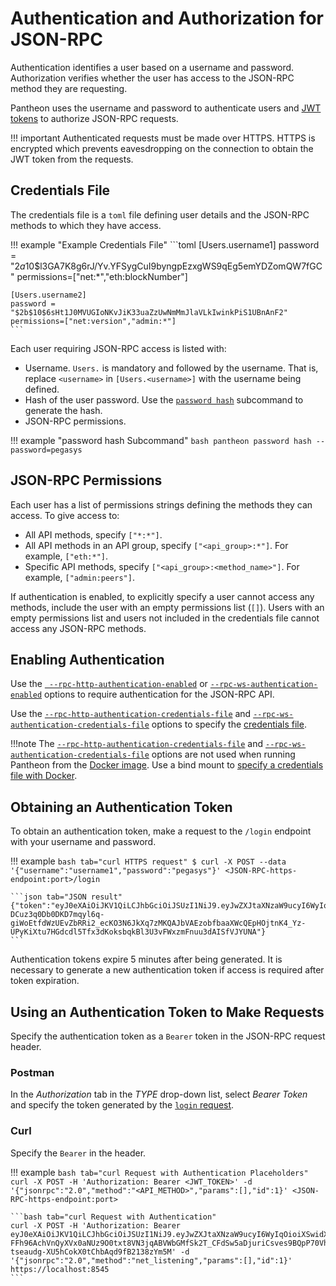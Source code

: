 # Authentication and Authorization for JSON-RPC

Authentication identifies a user based on a username and password. Authorization verifies whether the user has
access to the JSON-RPC method they are requesting.  

Pantheon uses the username and password to authenticate users and [JWT tokens](https://jwt.io/introduction/) to authorize JSON-RPC requests. 

!!! important 
    Authenticated requests must be made over HTTPS. HTTPS is encrypted which prevents eavesdropping on the connection
    to obtain the JWT token from the requests.

## Credentials File 

The credentials file is a `toml` file defining user details and the JSON-RPC methods to which they have access. 

!!! example "Example Credentials File"
    ```toml
    [Users.username1]
    password = "$2a$10$l3GA7K8g6rJ/Yv.YFSygCuI9byngpEzxgWS9qEg5emYDZomQW7fGC"
    permissions=["net:*","eth:blockNumber"]
    
    [Users.username2]
    password = "$2b$10$6sHt1J0MVUGIoNKvJiK33uaZzUwNmMmJlaVLkIwinkPiS1UBnAnF2"
    permissions=["net:version","admin:*"]
    ```

Each user requiring JSON-RPC access is listed with: 

* Username. `Users.` is mandatory and followed by the username. That is, replace `<username>` in `[Users.<username>]` with the username being defined. 
* Hash of the user password. Use the [`password hash`](../Reference/Pantheon-CLI-Syntax.md#password) subcommand to generate the hash. 
* JSON-RPC permissions. 

!!! example "password hash Subcommand"
    ```bash
    pantheon password hash --password=pegasys
    ```
    
## JSON-RPC Permissions 

Each user has a list of permissions strings defining the methods they can access. To give access to: 

* All API methods, specify `["*:*"]`.
* All API methods in an API group, specify `["<api_group>:*"]`. For example, `["eth:*"]`. 
* Specific API methods, specify `["<api_group>:<method_name>"]`. For example, `["admin:peers"]`.

If authentication is enabled, to explicitly specify a user cannot access any methods, include the user with an empty permissions list (`[]`). 
Users with an empty permissions list and users not included in the credentials file cannot access any JSON-RPC
methods. 
    
## Enabling Authentication 
 
Use the [` --rpc-http-authentication-enabled`](../Reference/Pantheon-CLI-Syntax.md#rpc-http-authentication-enabled) or 
 [`--rpc-ws-authentication-enabled`](../Reference/Pantheon-CLI-Syntax.md#rpc-ws-authentication-enabled)
 options to require authentication for the JSON-RPC API.
  
Use the [`--rpc-http-authentication-credentials-file`](../Reference/Pantheon-CLI-Syntax.md#rpc-http-authentication-credentials-file)
and [`--rpc-ws-authentication-credentials-file`](../Reference/Pantheon-CLI-Syntax.md#rpc-ws-authentication-credentials-file) 
options to specify the [credentials file](#credentials-file).  

!!!note
    The [`--rpc-http-authentication-credentials-file`](../Reference/Pantheon-CLI-Syntax.md#rpc-http-authentication-credentials-file) 
    and [`--rpc-ws-authentication-credentials-file`](../Reference/Pantheon-CLI-Syntax.md#rpc-ws-authentication-credentials-file) 
    options are not used when running Pantheon from the [Docker image](../Getting-Started/Run-Docker-Image.md). 
    Use a bind mount to [specify a credentials file with Docker](../Getting-Started/Run-Docker-Image.md#credentials-files).

## Obtaining an Authentication Token 

To obtain an authentication token, make a request to the `/login` endpoint with your username and password. 

!!! example
    ```bash tab="curl HTTPS request"
    $ curl -X POST --data '{"username":"username1","password":"pegasys"}' <JSON-RPC-https-endpoint:port>/login
    ```
    
    ```json tab="JSON result"
    {"token":"eyJ0eXAiOiJKV1QiLCJhbGciOiJSUzI1NiJ9.eyJwZXJtaXNzaW9ucyI6WyIqOioiXSwidXNlcm5hbWUiOiJ1c2VyMiIsImlhdCI6MTU1MDQ2MDYwNCwiZXhwIjoxNTUwNDYwOTA0fQ.l2Ycqzl_AyvReXBeUSayOlOMS_E8-DCuz3q0Db0DKD7mqyl6q-giWoEtfdWzUEvZbRRi2_ecKO3N6JkXq7zMKQAJbVAEzobfbaaXWcQEpHOjtnK4_Yz-UPyKiXtu7HGdcdl5Tfx3dKoksbqkBl3U3vFWxzmFnuu3dAISfVJYUNA"}
    ``` 

Authentication tokens expire 5 minutes after being generated. It is necessary to generate a new authentication 
token if access is required after token expiration.     
    
## Using an Authentication Token to Make Requests 

Specify the authentication token as a `Bearer` token in the JSON-RPC request header. 

### Postman

In the _Authorization_ tab in the _TYPE_ drop-down list, select *Bearer Token* and specify the token 
generated by the [`login` request](#obtaining-an-authentication-token). 

### Curl

Specify the `Bearer` in the header. 

!!! example
    ```bash tab="curl Request with Authentication Placeholders"
    curl -X POST -H 'Authorization: Bearer <JWT_TOKEN>' -d '{"jsonrpc":"2.0","method":"<API_METHOD>","params":[],"id":1}' <JSON-RPC-https-endpoint:port>
    ```
    
    ```bash tab="curl Request with Authentication"
    curl -X POST -H 'Authorization: Bearer eyJ0eXAiOiJKV1QiLCJhbGciOiJSUzI1NiJ9.eyJwZXJtaXNzaW9ucyI6WyIqOioiXSwidXNlcm5hbWUiOiJ1c2VyMiIsImlhdCI6MTU1MDQ2MTQxNiwiZXhwIjoxNTUwNDYxNzE2fQ.WQ1mqpqzRLHaoL8gOSEZPvnRs_qf6j__7A3Sg8vf9RKvWdNTww_vRJF1gjcVy-FFh96AchVnQyXVx0aNUz9O0txt8VN3jqABVWbGMfSk2T_CFdSw5aDjuriCsves9BQpP70Vhj-tseaudg-XU5hCokX0tChbAqd9fB2138zYm5M' -d '{"jsonrpc":"2.0","method":"net_listening","params":[],"id":1}' https://localhost:8545
    ```